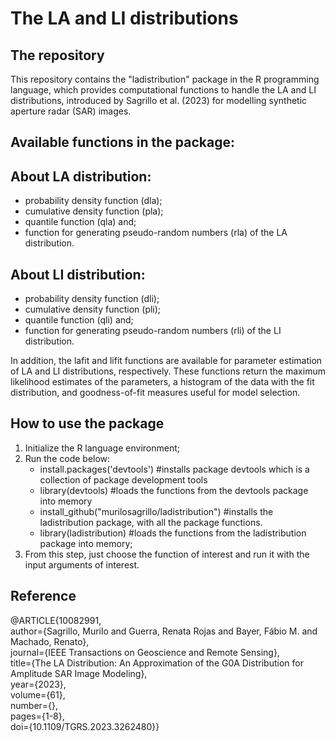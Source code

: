   <div>
  <h1> The LA and LI distributions </h1> 
</div>

<div>
  <h2> The repository </h2> 
</div>
This repository contains the "ladistribution" package in the R programming language, which provides computational functions to handle the LA and LI distributions, introduced by Sagrillo et al. (2023) for modelling synthetic aperture radar (SAR) images. 

<h2> Available functions in the package: </h2>

<h2>About LA distribution:</h2>

<ul>
  <li>probability density function (dla);</li>
  <li>cumulative density function (pla);</li>
  <li>quantile function (qla) and;</li>
  <li>function for generating pseudo-random numbers (rla) of the LA distribution.</li>
</ul>  

<h2>About LI distribution:</h2>

<ul>
  <li>probability density function (dli);</li>
  <li>cumulative density function (pli);</li>
  <li>quantile function (qli) and;</li>
  <li>function for generating pseudo-random numbers (rli) of the LI distribution.</li>
</ul>  

In addition, the lafit and lifit functions are available for parameter estimation of LA and LI distributions, respectively. These functions return the maximum likelihood estimates of the parameters, a histogram of the data with the fit distribution, and goodness-of-fit measures useful for model selection.

<div>
  <h2> How to use the package </h2> 
</div>

<ol>
	<li>Initialize the R language environment;</li>
	<li>Run the code below:
	<ul>
		<li>install.packages(&#39;devtools&#39;) #installs package devtools which is a collection of package development tools</li>
		<li>library(devtools) #loads the functions from the devtools package into memory</li>
		<li>install_github(&quot;murilosagrillo/ladistribution&quot;) #installs the ladistribution package, with all the package functions.</li>
		<li>library(ladistribution) #loads the functions from the ladistribution package into memory;</li>
	</ul>
	</li>
	<li>From this step, just choose the function of interest&nbsp;and run it with the input arguments of interest.</li>
</ol>


<div>
  <h2> Reference </h2> 
</div>
@ARTICLE{10082991,<br>
  author={Sagrillo, Murilo and Guerra, Renata Rojas and Bayer, Fábio M. and Machado, Renato},<br>
  journal={IEEE Transactions on Geoscience and Remote Sensing}, <br>
  title={The LA Distribution: An Approximation of the G0A Distribution for Amplitude SAR Image Modeling}, <br>
  year={2023},<br>
  volume={61},<br>
  number={},<br>
  pages={1-8},<br>
  doi={10.1109/TGRS.2023.3262480}}

